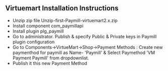 Virtuemart Installation Instructions
-------------

- Unzip zip file Unzip-first-Paymill-virtuemart2.x.zip
- Install component com_paymillapi
- Install plugin plg_paymill
- Go  to administrator. Publish & specify Public & Private keys in Paymill plugin configuration
- Go to Components->VirtueMart->Shop->Payment Methods : Create new paymenthod for paymill as Name- 'Paymill' & Select Paymethod 'VM Payment Paymill' from dropdownlist.
- Publish it this new Payment Method

